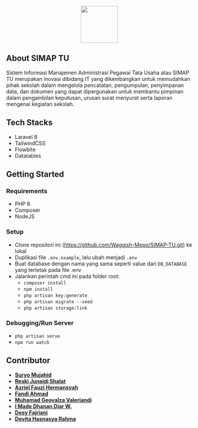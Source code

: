 <p align="center"><img src="https://raw.githubusercontent.com/Waggish-Mepo/SIMAP-TU/master/public/img/logo-wikrama-bogor.png" width="100"></p>

## About SIMAP TU

Sistem Informasi Manajemen Administrasi Pegawai Tata Usaha atau SIMAP TU merupakan inovasi dibidang IT yang dikembangkan untuk memudahkan pihak sekolah dalam mengelola pencatatan, pengumpulan, penyimpanan data, dan dokumen yang dapat dipergunakan untuk membantu pimpinan dalam pengambilan keputusan, urusan surat menyurat serta laporan mengenai kegiatan sekolah.

## Tech Stacks
- Laravel 8
- TailwindCSS
- Flowbite
- Datatables

## Getting Started
### Requirements
- PHP 8
- Composer
- NodeJS

### Setup

- Clone repositori ini (https://github.com/Waggish-Mepo/SIMAP-TU.git) ke lokal
- Duplikasi file `.env.example`, lalu ubah menjadi `.env`
- Buat database dengan nama yang sama seperti value dari `DB_DATABASE` yang terletak pada file .env
- Jalankan perintah cmd ini pada folder root:
    - `composer install`
    - `npm install`
    - `php artisan key:generate`
    - `php artisan migrate --seed`
    - `php artisan storage:link`

### Debugging/Run Server
- `php artisan serve`
- `npm run watch`

## Contributor

- **[Suryo Mujahid](https://github.com/suryomujahid)**
- **[Reski Junaidi Shalat](https://github.com/Saekyo)**
- **[Azriel Fauzi Hermansyah](https://github.com/Azrielfhr2)**
- **[Fandi Ahmad](https://github.com/FandiA6)**
- **[Muhamad Geovalza Valeriandi](https://github.com/geovalza25)**
- **[I Made Dhanan Diar W.](https://github.com/imadedhanan)**
- **[Desy Fajriani](https://github.com/desyfajriani)**
- **[Devita Hasnasya Rahma](https://github.com/devitahsnsyr)**
